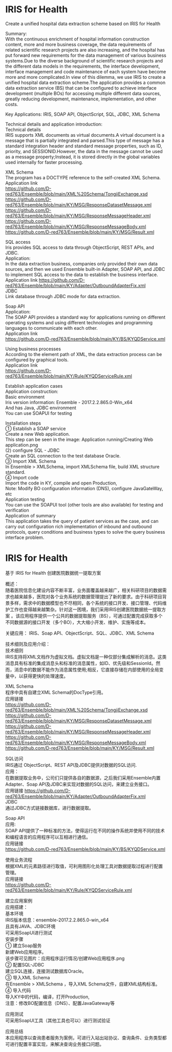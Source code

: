 # IRIS for Health

Create a unified hospital data extraction scheme based on IRIS for Health  

Summary:  
With the continuous enrichment of hospital information construction content, more and more business coverage, the data requirements of related scientific research projects are also increasing, and the hospital has put forward new requirements for the data management of various business systems.Due to the diverse background of scientific research projects and the different data models in the requirements, the interface development, interface management and code maintenance of each system have become more and more complicated.In view of this dilemma, we use IRIS to create a unified hospital data extraction scheme.The application provides a common data extraction service (BS) that can be configured to achieve interface development (multiple BOs) for accessing multiple different data sources, greatly reducing development, maintenance, implementation, and other costs.  

Key Applications: IRIS, SOAP API, ObjectScript, SQL, JDBC, XML Schema  

Technical details and application introduction:  
Technical details  
IRIS supports XML documents as virtual documents.A virtual document is a message that is partially integrated and parsed.This type of message has a standard integration header and standard message properties, such as ID, priority, and SESSIONID.However, the data in the message cannot be used as a message property;Instead, it is stored directly in the global variables used internally for faster processing.  

XML Schema  
The program has a DOCTYPE reference to the self-created XML Schema.  
Application link  
https://github.com/D-red763/Ensemble/blob/main/XML%20Schema/TongjiExchange.xsd  
https://github.com/D-red763/Ensemble/blob/main/KY/MSG/ResponseDatasetMessage.xml  
https://github.com/D-red763/Ensemble/blob/main/KY/MSG/ResponseMessageHeader.xml  
https://github.com/D-red763/Ensemble/blob/main/KY/MSG/ResponseMessageBody.xml  
https://github.com/D-red763/Ensemble/blob/main/KY/MSG/Result.xml  

SQL access  
Iris provides SQL access to data through ObjectScript, REST APIs, and JDBC.  
Application:  
In the data extraction business, companies only provided their own data sources, and then we used Ensemble built-in Adapter, SOAP API, and JDBC to implement SQL access to the data to establish the business interface.  
Application link https://github.com/D-red763/Ensemble/blob/main/KY/Adapter/OutboundAdapterFix.xml  
JDBC  
Link database through JDBC mode for data extraction. 

Soap API  
Application:  
The SOAP API provides a standard way for applications running on different operating systems and using different technologies and programming languages to communicate with each other.  
Application link  
https://github.com/D-red763/Ensemble/blob/main/KY/BS/KYQDService.xml  

Using business processes  
According to the element path of XML, the data extraction process can be configured by graphical tools.  
Application link  
https://github.com/D-red763/Ensemble/blob/main/KY/Rule/KYQDServiceRule.xml  

Establish application cases  
Application construction:  
Basic environment  
Iris version information: Ensemble - 2017.2.2.865.0-Win_x64  
And has Java, JDBC environment  
You can use SOAPUI for testing  

Installation steps  
① Establish a SOAP service  
Create a new Web application.  
This step can be seen in the image: Application running/Creating Web application.png  
(2) configure SQL - JDBC  
Create an SQL connection to the test database Oracle.  
③ Import XML Schema  
In Ensemble > XMLSchema, import XMLSchema file, build XML structure standard.  
④ Import code  
Import the code in KY, compile and open Production,  
Note: Modify BO configuration information (DNS), configure JavaGateWay, etc  
Application testing  
You can use the SOAPUI tool (other tools are also available) for testing and verification  
Application of summary  
This application takes the query of patient services as the case, and can carry out configuration rich implementation of inbound and outbound protocols, query conditions and business types to solve the query business interface problem.  


# IRIS for Health
基于 IRIS for Health 创建医院数据统一提取方案  

概述：  
随着医院信息化建设内容不断丰富，业务面覆盖越来越广，相关科研项目的数据需求也越来越多，医院对各个业务系统的数据管理提出了新的要求。由于科研项目背景多样，需求中的数据模型也不尽相同，各个系统的接口开发、接口管理、代码维护工作也变得越来越繁杂。针对这一困境，我们采用IRIS创建医院数据统一提取方案 。该应用程序提供一个公共的数据提取服务（BS），可通过配置完成获取多个不同数据源的接口开发（多个BO），大大缩小开发、维护、实施等成本。  

关键应用： IRIS、Soap API、ObjectScript、SQL、JDBC、XML Schema  

技术细则及应用介绍：  
技术细则  
IRIS支持将XML文档作为虚拟文档。虚拟文档是一种仅部分集成解析的消息。这类消息具有标准的集成消息头和标准的消息属性，如ID、优先级和SessionId。然而，消息中的数据不能作为消息属性使用;相反，它直接存储在内部使用的全局变量中，以获得更快的处理速度。  

XML Schema  
程序中具有自建立XML Schema的DocType引用。  
应用链接  
https://github.com/D-red763/Ensemble/blob/main/XML%20Schema/TongjiExchange.xsd  
https://github.com/D-red763/Ensemble/blob/main/KY/MSG/ResponseDatasetMessage.xml  
https://github.com/D-red763/Ensemble/blob/main/KY/MSG/ResponseMessageHeader.xml  
https://github.com/D-red763/Ensemble/blob/main/KY/MSG/ResponseMessageBody.xml  
https://github.com/D-red763/Ensemble/blob/main/KY/MSG/Result.xml  


SQL访问  
IRIS通过 ObjectScript、REST API及JDBC提供对数据的SQL访问.  
应用：  
在数据提取业务中，公司们只提供各自的数据源，之后我们采用Ensemble内置Adapter、Soap API及JDBC来实现对数据的SQL访问，来建立业务接口。  
应用链接 https://github.com/D-red763/Ensemble/blob/main/KY/Adapter/OutboundAdapterFix.xml  
JDBC  
通过JDBC方式链接数据库，进行数据提取。  

Soap API  
应用:  
SOAP API提供了一种标准的方法，使得运行在不同的操作系统并使用不同的技术和编程语言的应用程序可以互相进行通信。  
应用链接  
https://github.com/D-red763/Ensemble/blob/main/KY/BS/KYQDService.xml  

使用业务流程  
根据XML的元素路径进行取值，可利用图形化处理工具对数据提取过程进行配置管理。  
应用链接  
https://github.com/D-red763/Ensemble/blob/main/KY/Rule/KYQDServiceRule.xml  


建立应用案例  
应用搭建：  
基本环境  
IRIS版本信息：ensemble-2017.2.2.865.0-win_x64  
且具有JAVA、JDBC环境  
可采用SoapUI进行测试  
安装步骤  
① 建立Soap服务  
新建Web应用程序。  
该步骤可见图片：应用程序运行情况/创建Web应用程序.png  
② 配置SQL-JDBC  
建立SQL连接，连接测试数据库Oracle。  
③ 导入XML Schema  
在Ensemble > XMLSchema ，导入XML Schema文件，自建XML结构标准。  
④ 导入代码  
导入KY中的代码，编译，打开Production,  
注意：修改BO配置信息（DNS）、配置JavaGateway等  

应用测试  
可采用SoapUI工具（其他工具也可以）进行测试验证  

应用总结  
本应用程序以查询患者服务为案例，可进行入站出站协议、查询条件、业务类型都可进行配置丰富实现，来解决查询业务接口问题。  
